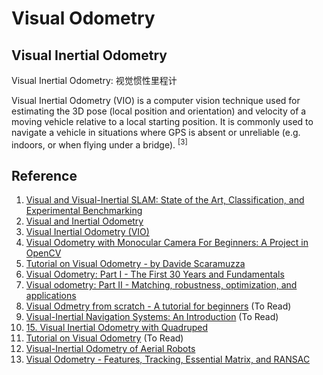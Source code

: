 # Visual Odometry


## Visual Inertial Odometry
Visual Inertial Odometry: 视觉惯性里程计

Visual Inertial Odometry (VIO) is a computer vision technique used for estimating the 3D pose (local position and orientation) and velocity of a moving vehicle relative to a local starting position. It is commonly used to navigate a vehicle in situations where GPS is absent or unreliable (e.g. indoors, or when flying under a bridge). <sup>[3]</sup>


## Reference
1. [Visual and Visual-Inertial SLAM: State of the Art, Classification, and Experimental Benchmarking](https://www.hindawi.com/journals/js/2021/2054828/)
2. [Visual and Inertial Odometry](https://www.ifi.uzh.ch/en/rpg/research/research_vo.htm)
3. [Visual Inertial Odometry (VIO)](https://docs.px4.io/main/en/computer_vision/visual_inertial_odometry.html)
4. [Visual Odometry with Monocular Camera For Beginners: A Project in OpenCV](https://www.youtube.com/watch?v=N451VeA8XRA)
5. [Tutorial on Visual Odometry - by Davide Scaramuzza](https://rpg.ifi.uzh.ch/visual_odometry_tutorial.html)
6. [Visual Odometry: Part I - The First 30 Years and Fundamentals](https://rpg.ifi.uzh.ch/docs/VO_Part_I_Scaramuzza.pdf)
7. [Visual odometry: Part II - Matching, robustness, optimization, and applications](https://rpg.ifi.uzh.ch/docs/VO_Part_II_Scaramuzza.pdf)
8. [Visual Odmetry from scratch - A tutorial for beginners](https://avisingh599.github.io/vision/visual-odometry-full/) (To Read)
9. [Visual-Inertial Navigation Systems: An Introduction](https://copland.udel.edu/~ghuang/icra21-vins-workshop/slides/01-vins_tutorial.pdf) (To Read)
10. [15. Visual Inertial Odometry with Quadruped](https://docs.omniverse.nvidia.com/isaacsim/latest/tutorial_ros_quadruped_vio.html)
11. [Tutorial on Visual Odometry](http://mrsl.grasp.upenn.edu/loiannog/tutorial_ICRA2016/VO_Tutorial.pdf) (To Read)
12. [Visual-Inertial Odometry of Aerial Robots](https://arxiv.org/pdf/1906.03289.pdf)
13. [Visual Odometry - Features, Tracking, Essential Matrix, and RANSAC](https://www.cs.cmu.edu/~kaess/vslam_cvpr14/media/VSLAM-Tutorial-CVPR14-A11-VisualOdometry.pdf)
